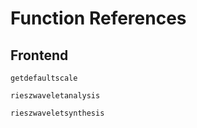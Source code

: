 # Function References

## Frontend

```@docs
getdefaultscale
```

```@docs
rieszwaveletanalysis
```

```@docs
rieszwaveletsynthesis
```